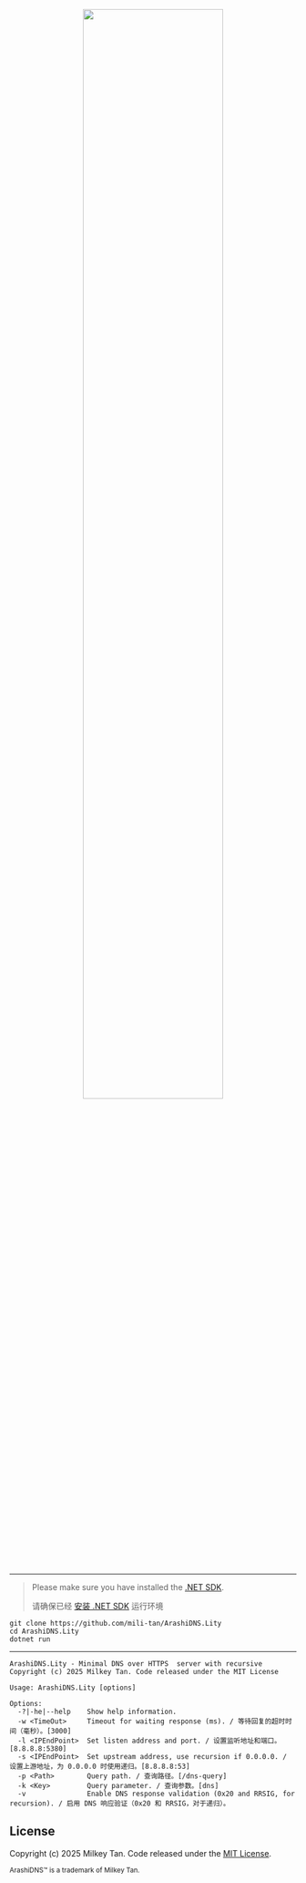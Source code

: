 <p align="center">
  <img src='https://github.com/user-attachments/assets/b60400b9-4d8b-43c1-8552-0f0b026afc7c' width="70%" height="70%"/>
</p>

----------

> Please make sure you have installed the [.NET SDK](https://learn.microsoft.com/zh-cn/dotnet/core/install/linux).
> 
> 请确保已经 [安装 .NET SDK](https://learn.microsoft.com/zh-cn/dotnet/core/install/linux) 运行环境

```
git clone https://github.com/mili-tan/ArashiDNS.Lity
cd ArashiDNS.Lity
dotnet run
```
----------

```
ArashiDNS.Lity - Minimal DNS over HTTPS  server with recursive
Copyright (c) 2025 Milkey Tan. Code released under the MIT License

Usage: ArashiDNS.Lity [options]

Options:
  -?|-he|--help    Show help information.
  -w <TimeOut>     Timeout for waiting response (ms). / 等待回复的超时时间（毫秒）。[3000]
  -l <IPEndPoint>  Set listen address and port. / 设置监听地址和端口。[8.8.8.8:5380]
  -s <IPEndPoint>  Set upstream address, use recursion if 0.0.0.0. / 设置上游地址，为 0.0.0.0 时使用递归。[8.8.8.8:53]
  -p <Path>        Query path. / 查询路径。[/dns-query]
  -k <Key>         Query parameter. / 查询参数。[dns]
  -v               Enable DNS response validation (0x20 and RRSIG, for recursion). / 启用 DNS 响应验证（0x20 和 RRSIG，对于递归）。
```

## License

Copyright (c) 2025 Milkey Tan. Code released under the [MIT License](https://github.com/mili-tan/ArashiDNS.Lity/blob/main/LICENSE). 

<sup>ArashiDNS™ is a trademark of Milkey Tan.</sup>
